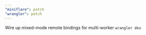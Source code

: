 ```yaml
---
"miniflare": patch
"wrangler": patch
---
```


Wire up mixed-mode remote bindings for multi-worker `wrangler dev`
